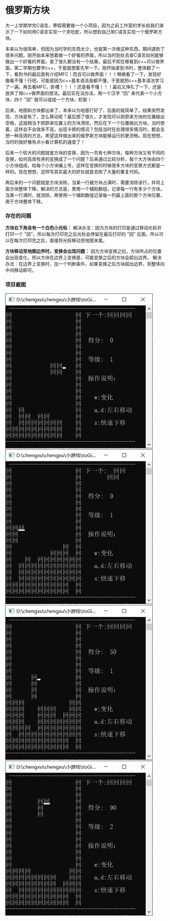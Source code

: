 # 俄罗斯方块
大一上学期学完C语言，寒假需要做一个小项目，因为之前工作室的学长给我们演示了一下如何用C语言实现一个贪吃蛇，所以想到自己用C语言实现一个俄罗斯方块。

本来以为很简单，但因为当时学的东西太少，也是第一次做这种东西，期间遇到了很多问题。刚开始本来想着做一个好看的界面，所以当时到处去查C语言如何能够做出一个好看的界面，查了很久都没有一个结果。最后不知在哪看到c++可以做界面，第二学期也要学c++，于是就想着先学一下。刚开始拿到书时，整体翻了一下，看到书的最后面有介绍MFC！而且可以做界面！！！稍微看了一下，发现好像看不懂！行吧，可能是因为c++基本语法我都不懂，于是就把c++基本语法学习了一遍。再去看MFC，卧槽！！！！还是看不懂！！！最后又挣扎了一下，还是放弃了用c++做界面的想法。最后实在没办法，用一个汉字 "回" 来代表一个小方块，四个 "回" 就可以组成一个方块，机智！

后来，地图和方块都出来了，本来以为地基打好了，后面的就简单了。结果突然发现，方块是有了，怎么移动呢？最后想了很久，才发现可以把原来方块的位置输出空格，这就相当于把原来位置上的方块清除，然后在下一个位置输出方块。当时想着，这样会不会效率不高，出现卡顿的情况？包括当时在处理很多情况时，都会去想一种高效的方法，希望这样做出来的俄罗斯方块能够运行的更流畅。现在想想，当时的我好像有点小看计算机的速度了！

后来一个较大的问题就是方块的变换，因为一共有七种方块，每种方块又有不同的变换，如何高效有序的变换成了一个问题？后来通过比较分析，每个大方块由四个小方块组成，给每个小方块编上号，这样在变换的时候很多方块的变换方式都是一样的。现在想想，这样写其实最大的好处就是去除了大量的重复代码。

再后来的一个问题就是方块消除，当某一行被方块占满时，需要消除该行，并将上面方块整体下移。解决的方法是，使用一个辅助数组，记录每一行有多少个方块，当某一行满时，就消除。再使用一个辅助数组记录每一列最上面的那个方块位置，用于方块整体下移。

### 存在的问题
**方块右下角会有一个白色小光标：**
解决办法：因为方块的打印是通过移动光标并打印一个 "回"，所以每次打印完之后光标会停留在最后打印的 "回" 后面。所以可以在每次打印完之后，直接将光标移动至地图末尾。

**方块移动至地图边界时，变换会出现问题：**
因为方块变换之后，方块所占的位置会出现变化，所以方块在边界上变换是，可能变换之后的方块会超出边界。
解决办法：在边界上变换时，加一个判断条件，如果变换之后方块超出边界，则整体向中间移动即可。

### 项目截图
![tetris_1](https://raw.githubusercontent.com/debugxw/tetris/master/image/tetris_1.png)
![tetris_2](https://raw.githubusercontent.com/debugxw/tetris/master/image/tetris_2.png)
![tetris_3](https://raw.githubusercontent.com/debugxw/tetris/master/image/tetris_3.png)
![tetris_4](https://raw.githubusercontent.com/debugxw/tetris/master/image/tetris_4.png)